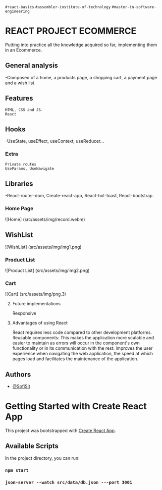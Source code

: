 `#react-basics` `#assembler-institute-of-technology` `#master-in-software-engineering`
# REACT PROJECT ECOMMERCE

Putting into practice all the knowledge acquired so far, implementing them in an Ecommerce.
## General analysis
-Composed of a home, a products page, a shopping cart, a payment page and a wish list.

## Features

    HTML, CSS and JS.
    React

## Hooks

-UseState, useEffect, useContext, useReducer...

### Extra

    Private routes
    UseParams, UseNavigate

## Libraries

-React-router-dom, Create-react-app, React-hot-toast, React-bootstrap.
### Home Page
![Home] (src/assets/img/record.webm)

## WishList
![WishList] (src/assets/img/img1.png)
### Product List
![Product List] (src/assets/img/img2.png)
### Cart
![Cart] (src/assets/img/png.3)



2. Future implementations

    Responsive

3. Advantages of using React

    React requires less code compared to other development platforms.
    Reusable components: This makes the application more scalable and easier to maintain as errors will occur in the component's own functionality or in its communication with the rest.
    Improves the user experience when navigating the web application, the speed at which pages load and facilitates the maintenance of the application.


## Authors

- [@SofiSit](https://github.com/SofiSit)



# Getting Started with Create React App

This project was bootstrapped with [Create React App](https://github.com/facebook/create-react-app).

## Available Scripts

In the project directory, you can run:

### `npm start`

### `json-server --watch src/data/db.json ---port 3001`





